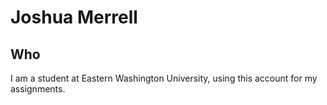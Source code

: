 # Joshua Merrell

## Who
I am a student at Eastern Washington University, using this account for my assignments.
